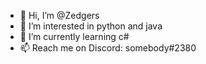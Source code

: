- 👋 Hi, I’m @Zedgers
- 👀 I’m interested in python and java
- 🌱 I’m currently learning c#
- 📫 Reach me on Discord: somebody#2380

<!---
Zedgers/Zedgers is a ✨ special ✨ repository because its `README.md` (this file) appears on your GitHub profile.
You can click the Preview link to take a look at your changes.
--->
